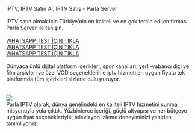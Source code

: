 IPTV, IPTV Satın Al, IPTV Satış - Parla Server</br>
</br>
IPTV satın almak için Türkiye'nin en kaliteli ve en çok tercih edilen firması Parla Server ile tanışın. </br>
</br>
<a href="https://api.whatsapp.com/send?phone=447510606519">WHATSAPP TEST İÇİN TIKLA</a><br>
<a href="https://api.whatsapp.com/send?phone=447510606519">WHATSAPP TEST İÇİN TIKLA</a><br>
<a href="https://api.whatsapp.com/send?phone=447510606519">WHATSAPP TEST İÇİN TIKLA</a><br>
</br>Dünyaca ünlü dijital platform içerikleri, spor kanalları, yerli-yabancı dizi ve film arşivleri ve özel VOD seçenekleri ile iptv hizmeti en uygun fiyata tek platformda tüm içerikleri sizlerle buluşturuyor.</br>
</br>
</br>
<a href="https://api.whatsapp.com/send?phone=447510606519"><img src="https://static.techinside.com/uploads/2023/05/iptv-nedir-nasil-kullanilir154246_0.jpg"></a>
</br>
Parla IPTV olarak, dünya genelindeki en kaliteli IPTV hizmetini sunma misyonuyla yola çıktık. Yüzbinlerce içeriği, güçlü altyapısı ve her bütçeye uygun fiyat seçenekleriyle, televizyon izleme deneyiminizi yeniden tanımlıyoruz.
